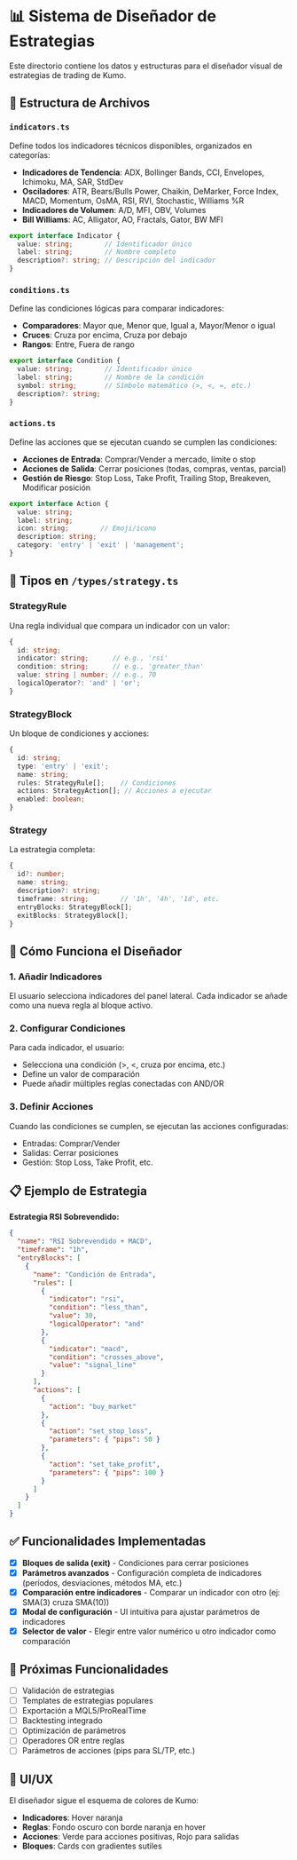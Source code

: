 # 📊 Sistema de Diseñador de Estrategias

Este directorio contiene los datos y estructuras para el diseñador visual de estrategias de trading de Kumo.

## 📁 Estructura de Archivos

### `indicators.ts`
Define todos los indicadores técnicos disponibles, organizados en categorías:

- **Indicadores de Tendencia**: ADX, Bollinger Bands, CCI, Envelopes, Ichimoku, MA, SAR, StdDev
- **Osciladores**: ATR, Bears/Bulls Power, Chaikin, DeMarker, Force Index, MACD, Momentum, OsMA, RSI, RVI, Stochastic, Williams %R
- **Indicadores de Volumen**: A/D, MFI, OBV, Volumes
- **Bill Williams**: AC, Alligator, AO, Fractals, Gator, BW MFI

```typescript
export interface Indicator {
  value: string;        // Identificador único
  label: string;        // Nombre completo
  description?: string; // Descripción del indicador
}
```

### `conditions.ts`
Define las condiciones lógicas para comparar indicadores:

- **Comparadores**: Mayor que, Menor que, Igual a, Mayor/Menor o igual
- **Cruces**: Cruza por encima, Cruza por debajo
- **Rangos**: Entre, Fuera de rango

```typescript
export interface Condition {
  value: string;        // Identificador único
  label: string;        // Nombre de la condición
  symbol: string;       // Símbolo matemático (>, <, =, etc.)
  description?: string;
}
```

### `actions.ts`
Define las acciones que se ejecutan cuando se cumplen las condiciones:

- **Acciones de Entrada**: Comprar/Vender a mercado, límite o stop
- **Acciones de Salida**: Cerrar posiciones (todas, compras, ventas, parcial)
- **Gestión de Riesgo**: Stop Loss, Take Profit, Trailing Stop, Breakeven, Modificar posición

```typescript
export interface Action {
  value: string;
  label: string;
  icon: string;        // Emoji/icono
  description: string;
  category: 'entry' | 'exit' | 'management';
}
```

## 🔧 Tipos en `/types/strategy.ts`

### StrategyRule
Una regla individual que compara un indicador con un valor:

```typescript
{
  id: string;
  indicator: string;      // e.g., 'rsi'
  condition: string;      // e.g., 'greater_than'
  value: string | number; // e.g., 70
  logicalOperator?: 'and' | 'or';
}
```

### StrategyBlock
Un bloque de condiciones y acciones:

```typescript
{
  id: string;
  type: 'entry' | 'exit';
  name: string;
  rules: StrategyRule[];    // Condiciones
  actions: StrategyAction[]; // Acciones a ejecutar
  enabled: boolean;
}
```

### Strategy
La estrategia completa:

```typescript
{
  id?: number;
  name: string;
  description?: string;
  timeframe: string;        // '1h', '4h', '1d', etc.
  entryBlocks: StrategyBlock[];
  exitBlocks: StrategyBlock[];
}
```

## 🎨 Cómo Funciona el Diseñador

### 1. Añadir Indicadores
El usuario selecciona indicadores del panel lateral. Cada indicador se añade como una nueva regla al bloque activo.

### 2. Configurar Condiciones
Para cada indicador, el usuario:
- Selecciona una condición (>, <, cruza por encima, etc.)
- Define un valor de comparación
- Puede añadir múltiples reglas conectadas con AND/OR

### 3. Definir Acciones
Cuando las condiciones se cumplen, se ejecutan las acciones configuradas:
- Entradas: Comprar/Vender
- Salidas: Cerrar posiciones
- Gestión: Stop Loss, Take Profit, etc.

## 📋 Ejemplo de Estrategia

**Estrategia RSI Sobrevendido:**

```json
{
  "name": "RSI Sobrevendido + MACD",
  "timeframe": "1h",
  "entryBlocks": [
    {
      "name": "Condición de Entrada",
      "rules": [
        {
          "indicator": "rsi",
          "condition": "less_than",
          "value": 30,
          "logicalOperator": "and"
        },
        {
          "indicator": "macd",
          "condition": "crosses_above",
          "value": "signal_line"
        }
      ],
      "actions": [
        {
          "action": "buy_market"
        },
        {
          "action": "set_stop_loss",
          "parameters": { "pips": 50 }
        },
        {
          "action": "set_take_profit",
          "parameters": { "pips": 100 }
        }
      ]
    }
  ]
}
```

## ✅ Funcionalidades Implementadas

- [x] **Bloques de salida (exit)** - Condiciones para cerrar posiciones
- [x] **Parámetros avanzados** - Configuración completa de indicadores (períodos, desviaciones, métodos MA, etc.)
- [x] **Comparación entre indicadores** - Comparar un indicador con otro (ej: SMA(3) cruza SMA(10))
- [x] **Modal de configuración** - UI intuitiva para ajustar parámetros de indicadores
- [x] **Selector de valor** - Elegir entre valor numérico u otro indicador como comparación

## 🚀 Próximas Funcionalidades

- [ ] Validación de estrategias
- [ ] Templates de estrategias populares
- [ ] Exportación a MQL5/ProRealTime
- [ ] Backtesting integrado
- [ ] Optimización de parámetros
- [ ] Operadores OR entre reglas
- [ ] Parámetros de acciones (pips para SL/TP, etc.)

## 🎯 UI/UX

El diseñador sigue el esquema de colores de Kumo:
- **Indicadores**: Hover naranja
- **Reglas**: Fondo oscuro con borde naranja en hover
- **Acciones**: Verde para acciones positivas, Rojo para salidas
- **Bloques**: Cards con gradientes sutiles

